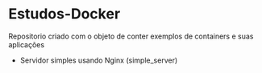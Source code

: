 # Estudos-Docker
Repositorio criado com o objeto de conter exemplos de containers e suas aplicações
- Servidor simples usando Nginx (simple_server)